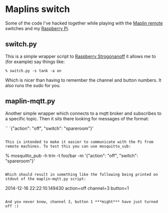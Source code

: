 # Maplins switch

Some of the code I've hacked together while playing with the [Maplin remote](http://www.maplin.co.uk/p/remote-controlled-mains-sockets-5-pack-n38hn) 
switches and my [Raspberry Pi](http://www.raspberrypi.org/).

## switch.py

This is a simple wrapper script to [Raspberry Strogonanoff](https://github.com/dmcg/raspberry-strogonanoff) it allows me to (for example) say things like:

```
% switch.py -s tank -a on
```

Which is nicer than having to remember the channel and button numbers. It also runs the sudo for you.

## maplin-mqtt.py

Another simple wrapper which connects to a mqtt broker and subscribes to a specific topic. Then it sits there looking for messages of the format:

``
`{"action": "off", "switch": "spareroom"}'
```

This is intended to make it easier to communicate with the Pi from remote machines. To test this you can use mosquitto_sub:

```
% mosquitto_pub -h trin -t foo/bar -m '{"action": "off", "switch": "spareroom"}'
```

Which should result in something like the following being printed on stdout of the maplin-mqtt.py script:

```
2014-12-16 22:22:10.149430 action=off channel=3 button=1
```

And you never know, channel 3, button 1 ***might*** have just turned off :)
